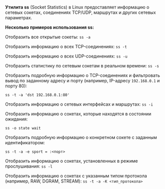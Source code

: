 **Утилита ss** (Socket Statistics) в Linux предоставляет информацию о сетевых сокетах, соединениях TCP/UDP, маршрутах и других сетевых параметрах. 

**Несколько примеров использования ss:**

Отобразить все открытые сокеты:
`ss -a`

Отобразить информацию о всех TCP-соединениях:
`ss -t`

Отобразить информацию о всех UDP-соединениях:
`ss -u`

Отобразить статистику по сетевым сокетам в реальном времени:
`ss -s`

Отобразить подробную информацию о TCP-соединениях и фильтровать вывод по заданному адресу и порту (например, IP-адресу `192.168.0.1` и порту 80):
```
ss -t -a 'dst 192.168.0.1:80'
```

Отобразить информацию о сетевых интерфейсах и маршрутах:
`ss -i`

Отобразить информацию о сокетах, которые находятся в состоянии ожидания:
```
ss -o state wait
```

Отобразить подробную информацию о конкретном сокете с заданным идентификатором:
```
ss -t -a -e sport = :<порт>
```

Отобразить информацию о сокетах, установленных в режиме прослушивания:
`ss -l`

Отобразить информацию о сокетах с указанным типом протокола (например, RAW, DGRAM, STREAM):
`ss -t -a -K <тип_протокола>`